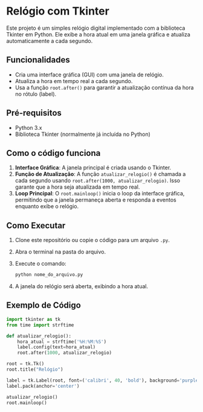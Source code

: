 # Relógio com Tkinter

Este projeto é um simples relógio digital implementado com a biblioteca Tkinter em Python. Ele exibe a hora atual em uma janela gráfica e atualiza automaticamente a cada segundo.

## Funcionalidades

- Cria uma interface gráfica (GUI) com uma janela de relógio.
- Atualiza a hora em tempo real a cada segundo.
- Usa a função `root.after()` para garantir a atualização contínua da hora no rótulo (label).

## Pré-requisitos

- Python 3.x
- Biblioteca Tkinter (normalmente já incluída no Python)

## Como o código funciona

1. **Interface Gráfica**: A janela principal é criada usando o Tkinter.
2. **Função de Atualização**: A função `atualizar_relogio()` é chamada a cada segundo usando `root.after(1000, atualizar_relogio)`. Isso garante que a hora seja atualizada em tempo real.
3. **Loop Principal**: O `root.mainloop()` inicia o loop da interface gráfica, permitindo que a janela permaneça aberta e responda a eventos enquanto exibe o relógio.

## Como Executar

1. Clone este repositório ou copie o código para um arquivo `.py`.
2. Abra o terminal na pasta do arquivo.
3. Execute o comando:

    ```bash
    python nome_do_arquivo.py
    ```

4. A janela do relógio será aberta, exibindo a hora atual.

## Exemplo de Código

```python
import tkinter as tk
from time import strftime

def atualizar_relogio():
    hora_atual = strftime('%H:%M:%S')
    label.config(text=hora_atual)
    root.after(1000, atualizar_relogio)

root = tk.Tk()
root.title("Relógio")

label = tk.Label(root, font=('calibri', 40, 'bold'), background='purple', foreground='white')
label.pack(anchor='center')

atualizar_relogio()
root.mainloop()
